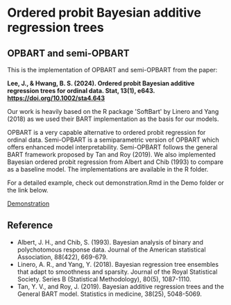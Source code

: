 # Ordered probit Bayesian additive regression trees


## OPBART and semi-OPBART

This is the implementation of OPBART and semi-OPBART from the paper: 

**Lee, J., & Hwang, B. S. (2024). Ordered probit Bayesian additive regression trees for ordinal data. Stat, 13(1), e643. https://doi.org/10.1002/sta4.643**

Our work is heavily based on the R package 'SoftBart' by Linero and Yang (2018) as we used their BART implementation as the basis for our models.

OPBART is a very capable alternative to ordered probit regression for ordinal data. Semi-OPBART is a semiparametric version of OPBART which offers enhanced model interpretability. Semi-OPBART follows the general BART framework proposed by Tan and Roy (2019). We also implemented Bayesian ordered probit regression from Albert and Chib (1993) to compare as a baseline model. The implementations are available in the R folder.

For a detailed example, check out demonstration.Rmd in the Demo folder or the link below.

[Demonstration](https://rawcdn.githack.com/jaeyonggy/OPBART/main/Demo/demonstration.nb.html)


## Reference

- Albert, J. H., and Chib, S. (1993). Bayesian analysis of binary and polychotomous response data. Journal of the American statistical Association, 88(422), 669-679.
- Linero, A. R., and Yang, Y. (2018). Bayesian regression tree ensembles that adapt to smoothness and sparsity. Journal of the Royal Statistical Society. Series B (Statistical Methodology), 80(5), 1087-1110.
- Tan, Y. V., and Roy, J. (2019). Bayesian additive regression trees and the General BART model. Statistics in medicine, 38(25), 5048-5069.


